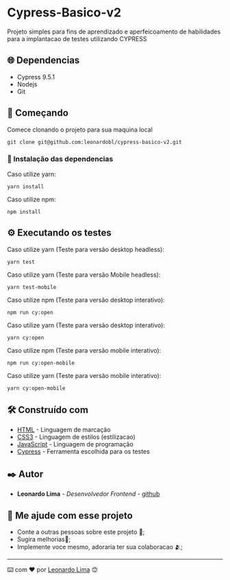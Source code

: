 # Cypress-Basico-v2

Projeto simples para fins de aprendizado e aperfeicoamento de habilidades para a implantacao de testes utilizando CYPRESS

## 🌐 Dependencias

- Cypress 9.5.1
- Nodejs
- Git

## 🚀 Começando

Comece clonando o projeto para sua maquina local

```
git clone git@github.com:leonardobl/cypress-basico-v2.git
```

### 🔧 Instalação das dependencias

Caso utilize yarn:

```
yarn install
```

Caso utilize npm:

```
npm install
```

## ⚙️ Executando os testes

Caso utilize yarn (Teste para versão desktop headless):

```
yarn test
```

Caso utilize yarn (Teste para versão Mobile headless):

```
yarn test-mobile
```

Caso utilize npm (Teste para versão desktop interativo):

```
npm run cy:open
```

Caso utilize yarn (Teste para versão desktop interativo):

```
yarn cy:open
```

Caso utilize npm (Teste para versão mobile interativo):

```
npm run cy:open-mobile
```

Caso utilize yarn (Teste para versão mobile interativo):

```
yarn cy:open-mobile
```

## 🛠️ Construído com

- [HTML](https://developer.mozilla.org/pt-BR/docs/Web/HTML) - Linguagem de marcação
- [CSS3](https://developer.mozilla.org/pt-BR/docs/Web/CSS) - Linguagem de estilos (estilizacao)
- [JavaScript](https://developer.mozilla.org/pt-BR/docs/Web/JavaScript) - Linguagem de programação
- [Cypress](https://www.cypress.io/) - Ferramenta escolhida para os testes

## ✒️ Autor

- **Leonardo Lima** - _Desenvolvedor Frontend_ - [github](https://github.com/leonardobl)

## 🎁 Me ajude com esse projeto

- Conte a outras pessoas sobre este projeto 📢;
- Sugira melhorias🍺;
- Implemente voce mesmo, adoraria ter sua colaboracao 🫂;

---

⌨️ com ❤️ por [Leonardo Lima](https://github.com/leonardobl) 😊
